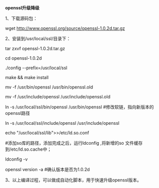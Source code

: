 **openssl升级降级**

1、下载源码包：

wget http://www.openssl.org/source/openssl-1.0.2d.tar.gz    

2、安装到/usr/local/ssl/目录下：

tar zxvf openssl-1.0.2d.tar.gz    

cd openssl-1.0.2d

./config --prefix=/usr/local/ssl 

make && make install 

mv -f /usr/bin/openssl /usr/bin/openssl.old

mv -f /usr/include/openssl /usr/include/openssl.old

   

ln  -s /usr/local/ssl/bin/openssl /usr/bin/openssl    #修改软链，指向新版本的openssl路径

ln -s /usr/local/ssl/include/openssl /usr/include/openssl



echo "/usr/local/ssl/lib">>/etc/ld.so.conf 

#添加so库的路径，添加完成之后，运行ldconfig ,将新增的so 文件缓存到/etc/ld.so.cache中；



ldconfig -v    

openssl version -a   #确认版本是否为1.0.2d



3、以上编译过程，可以做成自动化脚本，用于快速升级openssl版本。